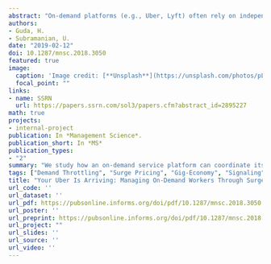 ```yaml
---
abstract: "On-demand platforms (e.g., Uber, Lyft) often rely on independent workers, who are not directly under the platform’s control, to be available at the “right” time and locations to serve consumers at short notice. To manage fluctuating demand across market locations (zones), on-demand platforms share market forecasts with workers to inform them where they should be available, and use surge pricing—wherein the price at a particular zone is temporarily raised above the regular price. We analyze these platform strategies in an on-demand marketplace where independent workers can move between adjacent zones, explicitly accounting for the strategic interaction in their moving decisions. We show that, contrary to conventional wisdom, surge pricing can be useful even in zones where supply exceeds demand. Specifically, because workers are strategic agents facing costs to move and competition from other workers who move, simply informing workers where they should be available may not ensure that enough workers move to that zone. Interestingly, more workers can be made to move from a zone with excess supply of workers by strategically using a surge price to throttle demand in that zone. Such strategic surge pricing can increase total platform profit across zones, and even be more profitable than offering workers bonuses to move. Surge pricing in a zone with excess supply can also be useful to credibly communicate the need for more workers to move. In other instances, such surge pricing may be useful to avoid too many workers from moving. Our analysis offers insights for effectively managing on-demand service with independentworkers."
authors:
- Guda, H.
- Subramanian, U.
date: "2019-02-12"
doi: 10.1287/mnsc.2018.3050
featured: true
image:
  caption: 'Image credit: [**Unsplash**](https://unsplash.com/photos/pLCdAaMFLTE)'
  focal_point: ""
links:
- name: SSRN
  url: https://papers.ssrn.com/sol3/papers.cfm?abstract_id=2895227
math: true
projects:
- internal-project
publication: In *Management Science*.
publication_short: In *MS*
publication_types:
- "2"
summary: "We study how an on-demand service platform can coordinate its workfoece through forecast-sharing, worker bonuses and surge pricing in a geographically dispersed marketplace using gig-economy workers."
tags: ["Demand Throttling", "Surge Pricing", "Gig-Economy", "Signaling"]
title: "Your Uber Is Arriving: Managing On-Demand Workers Through Surge Pricing, Forecast Communication, and Worker Incentives"
url_code: ''
url_dataset: ''
url_pdf: https://pubsonline.informs.org/doi/pdf/10.1287/mnsc.2018.3050
url_poster: ''
url_preprint: https://pubsonline.informs.org/doi/pdf/10.1287/mnsc.2018.3050
url_project: ""
url_slides: ''
url_source: ''
url_video: ''
---
```

